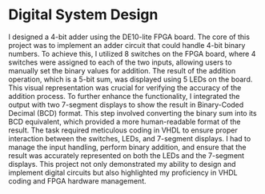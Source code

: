 # Digital System Design
I designed a 4-bit adder using the DE10-lite FPGA board. The core of this project was to implement an adder circuit that could handle 4-bit binary numbers. To achieve this, I utilized 8 switches on the FPGA board, where 4 switches were assigned to each of the two inputs, allowing users to manually set the binary values for addition.
The result of the addition operation, which is a 5-bit sum, was displayed using 5 LEDs on the board. This visual representation was crucial for verifying the accuracy of the addition process. To further enhance the functionality, I integrated the output with two 7-segment displays to show the result in Binary-Coded Decimal (BCD) format. This step involved converting the binary sum into its BCD equivalent, which provided a more human-readable format of the result.
The task required meticulous coding in VHDL to ensure proper interaction between the switches, LEDs, and 7-segment displays. I had to manage the input handling, perform binary addition, and ensure that the result was accurately represented on both the LEDs and the 7-segment displays. This project not only demonstrated my ability to design and implement digital circuits but also highlighted my proficiency in VHDL coding and FPGA hardware management.
